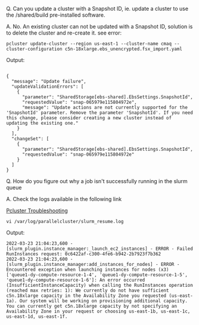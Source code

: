 Q. Can you update a cluster with a Snapshot ID, ie. update a cluster to use the /shared/build pre-installed software.

A. No. An existing cluster can not be updated with a Snapshot ID, solution is to delete the cluster and re-create it. see error:

`pcluster update-cluster --region us-east-1 --cluster-name cmaq --cluster-configuration c5n-18xlarge.ebs_unencrypted.fsx_import.yaml`

Output:

```

{
  "message": "Update failure",
  "updateValidationErrors": [
    {
      "parameter": "SharedStorage[ebs-shared].EbsSettings.SnapshotId",
      "requestedValue": "snap-065979e115804972e",
      "message": "Update actions are not currently supported for the 'SnapshotId' parameter. Remove the parameter 'SnapshotId'. If you need this change, please consider creating a new cluster instead of updating the existing one."
    }
  ],
  "changeSet": [
    {
      "parameter": "SharedStorage[ebs-shared].EbsSettings.SnapshotId",
      "requestedValue": "snap-065979e115804972e"
    }
  ]
}
```

Q. How do you figure out why a job isn't successfully running in the slurm queue

A. Check the logs available in the following link

<a href="https://docs.aws.amazon.com/parallelcluster/latest/ug/troubleshooting.html">Pcluster Troubleshooting</a>

`vi /var/log/parallelcluster/slurm_resume.log`

Output:

```
2022-03-23 21:04:23,600 - [slurm_plugin.instance_manager:_launch_ec2_instances] - ERROR - Failed RunInstances request: 0c6422af-c300-4fe6-b942-2b7923f7b362
2022-03-23 21:04:23,600 - [slurm_plugin.instance_manager:add_instances_for_nodes] - ERROR - Encountered exception when launching instances for nodes (x3) ['queue1-dy-compute-resource-1-4', 'queue1-dy-compute-resource-1-5', 'queue1-dy-compute-resource-1-6']: An error occurred (InsufficientInstanceCapacity) when calling the RunInstances operation (reached max retries: 1): We currently do not have sufficient c5n.18xlarge capacity in the Availability Zone you requested (us-east-1a). Our system will be working on provisioning additional capacity. You can currently get c5n.18xlarge capacity by not specifying an Availability Zone in your request or choosing us-east-1b, us-east-1c, us-east-1d, us-east-1f.
```


